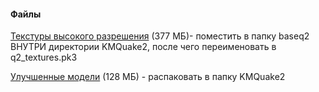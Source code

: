 #### Файлы
[Текстуры высокого разрешения](http://deponie.yamagi.org/quake2/texturepack/q2_textures.zip) (377 МБ)- поместить в папку baseq2 ВНУТРИ директории KMQuake2, после чего переименовать в q2\_textures.pk3

[Улучшенные модели](/files/kmquake2_01-11-10.zip) (128 МБ) - распаковать в папку KMQuake2